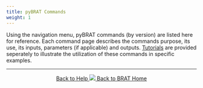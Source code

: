```yaml
---
title: pyBRAT Commands
weight: 1
---
```


Using the navigation menu, pyBRAT commands (by version) are listed here for reference. Each command page describes the commands purpose, its use, its inputs, parameters (if applicable) and outputs. [Tutorials](http://brat.riverscapes.xyz/Documentation/Tutorials/) are provided seperately to illustrate the utilization of these commands in specific examples. 

------
<div align="center">
	<a class="hollow button" href="{{ site.baseurl }}/Documentation"><i class="fa fa-info-circle"></i> Back to Help </a>
	<a class="hollow button" href="{{ site.baseurl }}/"><img src="{{ site.baseurl }}/assets/images/favicons/favicon-16x16.png">  Back to BRAT Home </a>  
</div>
